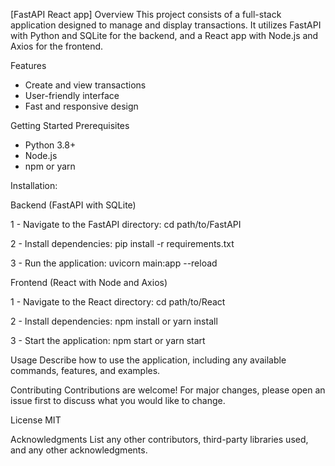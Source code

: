 [FastAPI React app]
Overview
This project consists of a full-stack application designed to manage and display transactions. It utilizes FastAPI with Python and SQLite for the backend, and a React app with Node.js and Axios for the frontend.

Features
- Create and view transactions
- User-friendly interface
- Fast and responsive design

Getting Started
Prerequisites
- Python 3.8+
- Node.js
- npm or yarn
  
Installation:

Backend (FastAPI with SQLite)

1 - Navigate to the FastAPI directory:
cd path/to/FastAPI

2 - Install dependencies:
pip install -r requirements.txt

3 - Run the application:
uvicorn main:app --reload



Frontend (React with Node and Axios)

1 - Navigate to the React directory:
cd path/to/React

2 - Install dependencies:
npm install or yarn install

3 - Start the application:
npm start or yarn start



Usage
Describe how to use the application, including any available commands, features, and examples.

Contributing
Contributions are welcome! For major changes, please open an issue first to discuss what you would like to change.

License
MIT

Acknowledgments
List any other contributors, third-party libraries used, and any other acknowledgments.









